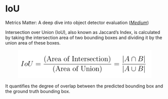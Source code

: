# IoU

Metrics Matter: A deep dive into object detector evaluation ([_Medium_](https://medium.com/@henriquevedoveli/metrics-matter-a-deep-dive-into-object-detection-evaluation-ef01385ec62))



Intersection over Union (IoU), also known as Jaccard’s Index, is calculated by taking the intersection area of two bounding boxes and dividing it by the union area of these boxes.

<figure><img src="../../../../.gitbook/assets/image (1) (1).png" alt=""><figcaption></figcaption></figure>

It quantifies the degree of overlap between the predicted bounding box and the ground truth bounding box.
